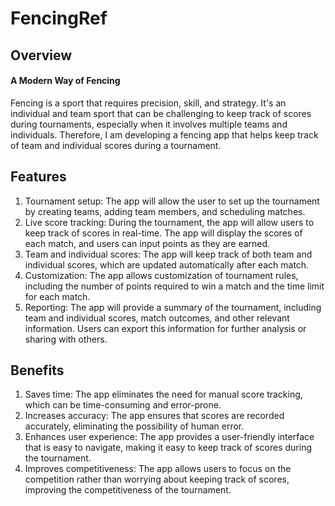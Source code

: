 # FencingRef
## Overview
#### A Modern Way of Fencing
Fencing is a sport that requires precision, skill, and strategy. It's an individual and team sport that can be challenging to keep track of scores during tournaments, especially when it involves multiple teams and individuals. Therefore, I am developing a fencing app that helps keep track of team and individual scores during a tournament.

## Features 
1. Tournament setup: The app will allow the user to set up the tournament by creating teams, adding team members, and scheduling matches.
2. Live score tracking: During the tournament, the app will allow users to keep track of scores in real-time. The app will display the scores of each match, and users can input points as they are earned.
3. Team and individual scores: The app will keep track of both team and individual scores, which are updated automatically after each match.
4. Customization: The app allows customization of tournament rules, including the number of points required to win a match and the time limit for each match.
5. Reporting: The app will provide a summary of the tournament, including team and individual scores, match outcomes, and other relevant information. Users can export this information for further analysis or sharing with others.

## Benefits
1. Saves time: The app eliminates the need for manual score tracking, which can be time-consuming and error-prone.
2. Increases accuracy: The app ensures that scores are recorded accurately, eliminating the possibility of human error.
3. Enhances user experience: The app provides a user-friendly interface that is easy to navigate, making it easy to keep track of scores during the tournament.
4. Improves competitiveness: The app allows users to focus on the competition rather than worrying about keeping track of scores, improving the competitiveness of the tournament.
